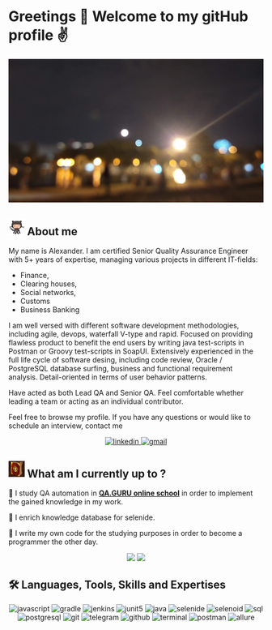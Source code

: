 # Greetings 👋 Welcome to my gitHub profile :v:

<img src="./banner_1.jpg" alt="name banner" />

<div align="left">
<h2><img width="32" src="images/octocat.gif"> About me </h2>
</div>

My name is Alexander. I am certified Senior Quality Assurance Engineer with 5+ years of expertise, managing various projects in different IT-fields: 
- Finance, 
- Clearing houses, 
- Social networks, 
- Customs
- Business Banking 

I am well versed with different software development methodologies, including agile, devops, waterfall V-type and rapid. Focused on providing flawless product to benefit the end users by writing java test-scripts in Postman or Groovy test-scripts in SoapUI. Extensively experienced in the full life cycle of software desing, including code review, Oracle / PostgreSQL database surfing, business and functional requirement analysis. Detail-oriented in terms of user behavior patterns.

Have acted as both Lead QA and Senior QA. Feel comfortable whether leading a team or acting as an individual contributor.

Feel free to browse my profile. If you have any questions or would like to schedule an interview, contact me

<div align="center">
<a href="https://www.linkedin.com/in/abarashkov45/">
<img src="https://img.shields.io/badge/visit%20my%20Linkedin-0A66C2?style=for-the-badge&logo=linkedin&logoColor=white" alt="linkedin" />
</a>
<a href="mailto:abarashkov45@gmail.com">
<img src="https://img.shields.io/badge/email%20me-EA4335?style=for-the-badge&logo=gmail&logoColor=white" alt="gmail" />
</a>
</div>

<div align="left">
<h2><img width="32" src="images/book.png"> What am I currently up to ? </h2>
</div>

:dart: I study QA automation in **[QA.GURU online school](https://qa.guru)** in order to implement the gained knowledge in my work.

:dart: I enrich knowledge database for selenide.

:dart: I write my own code for the studying purposes in order to become a programmer the other day.

<p align="center">
  <img src="https://img.shields.io/badge/-Allure Report-20793B?&style=flat">
  <img src="https://img.shields.io/badge/-Allure TestOps-6A54DF?&style=flat">
</p>

<div align="left">
<h2>🛠 Languages, Tools, Skills and Expertises </h2>
</div>

<div align="center">
<img src="https://img.shields.io/badge/JavaScript-F7DF1E?style=for-the-badge&logo=javascript&logoColor=black" alt="javascript" />
<img src="https://img.shields.io/badge/Gradle-3D85C6?style=for-the-badge&logo=gradle&logoColor=white" alt="gradle" />
<img src="https://img.shields.io/badge/Jenkins-f44336?style=for-the-badge&logo=Jenkins&logoColor=white" alt="jenkins" />
<img src="https://img.shields.io/badge/JUnit5-8fce00?style=for-the-badge&logo=JUnit5&logoColor=white" alt="junit5" />
<img src="https://img.shields.io/badge/Java-cc0000?style=for-the-badge&logo=Java&logoColor=white" alt="java" /> 
<img src="https://img.shields.io/badge/Selenide-6A54DF?style=for-the-badge" alt="selenide" />
<img src="https://img.shields.io/badge/Selenoid-20793B?style=for-the-badge" alt="selenoid" />
<img src="https://img.shields.io/badge/SQL-407AFC?style=for-the-badge&logo=icloud&logoColor=white" alt="sql" />
<img src="https://img.shields.io/badge/postgresql-336791?style=for-the-badge&logo=postgresql&logoColor=white" alt="postgresql" />
<img src="https://img.shields.io/badge/Git-F05032?style=for-the-badge&logo=git&logoColor=white" alt="git" />
<img src="https://img.shields.io/badge/Telegram-20793B?style=for-the-badge&logo=Telegram" alt="telegram" />
<img src="https://img.shields.io/badge/GitHub-100000?style=for-the-badge&logo=github&logoColor=white" alt="github" />
<img src="https://img.shields.io/badge/terminal%20commands-black?style=for-the-badge&logo=windows%20terminal&logoColor=white" alt="terminal" />
<img src="https://img.shields.io/badge/postman-FF6C37?style=for-the-badge&logo=postman&logoColor=white" alt="postman" />
<img src="https://img.shields.io/badge/Allure TestOps-6A54DF?style=for-the-badge" alt="allure" />
</div>
